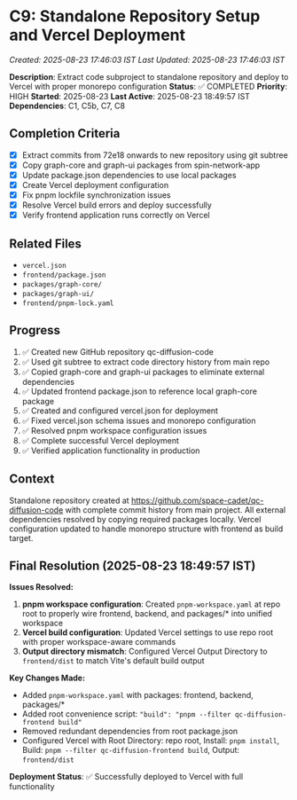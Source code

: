 # C9: Standalone Repository Setup and Vercel Deployment
*Created: 2025-08-23 17:46:03 IST*
*Last Updated: 2025-08-23 17:46:03 IST*

**Description**: Extract code subproject to standalone repository and deploy to Vercel with proper monorepo configuration
**Status**: ✅ COMPLETED
**Priority**: HIGH
**Started**: 2025-08-23
**Last Active**: 2025-08-23 18:49:57 IST
**Dependencies**: C1, C5b, C7, C8

## Completion Criteria
- [x] Extract commits from 72e18 onwards to new repository using git subtree
- [x] Copy graph-core and graph-ui packages from spin-network-app
- [x] Update package.json dependencies to use local packages
- [x] Create Vercel deployment configuration
- [x] Fix pnpm lockfile synchronization issues
- [x] Resolve Vercel build errors and deploy successfully
- [x] Verify frontend application runs correctly on Vercel

## Related Files
- `vercel.json`
- `frontend/package.json`
- `packages/graph-core/`
- `packages/graph-ui/`
- `frontend/pnpm-lock.yaml`

## Progress
1. ✅ Created new GitHub repository qc-diffusion-code
2. ✅ Used git subtree to extract code directory history from main repo
3. ✅ Copied graph-core and graph-ui packages to eliminate external dependencies
4. ✅ Updated frontend package.json to reference local graph-core package
5. ✅ Created and configured vercel.json for deployment
6. ✅ Fixed vercel.json schema issues and monorepo configuration
7. ✅ Resolved pnpm workspace configuration issues
8. ✅ Complete successful Vercel deployment
9. ✅ Verified application functionality in production

## Context
Standalone repository created at https://github.com/space-cadet/qc-diffusion-code with complete commit history from main project. All external dependencies resolved by copying required packages locally. Vercel configuration updated to handle monorepo structure with frontend as build target.

## Final Resolution (2025-08-23 18:49:57 IST)

**Issues Resolved:**
1. **pnpm workspace configuration**: Created `pnpm-workspace.yaml` at repo root to properly wire frontend, backend, and packages/* into unified workspace
2. **Vercel build configuration**: Updated Vercel settings to use repo root with proper workspace-aware commands
3. **Output directory mismatch**: Configured Vercel Output Directory to `frontend/dist` to match Vite's default build output

**Key Changes Made:**
- Added `pnpm-workspace.yaml` with packages: frontend, backend, packages/*
- Added root convenience script: `"build": "pnpm --filter qc-diffusion-frontend build"`
- Removed redundant dependencies from root package.json
- Configured Vercel with Root Directory: repo root, Install: `pnpm install`, Build: `pnpm --filter qc-diffusion-frontend build`, Output: `frontend/dist`

**Deployment Status**: ✅ Successfully deployed to Vercel with full functionality
